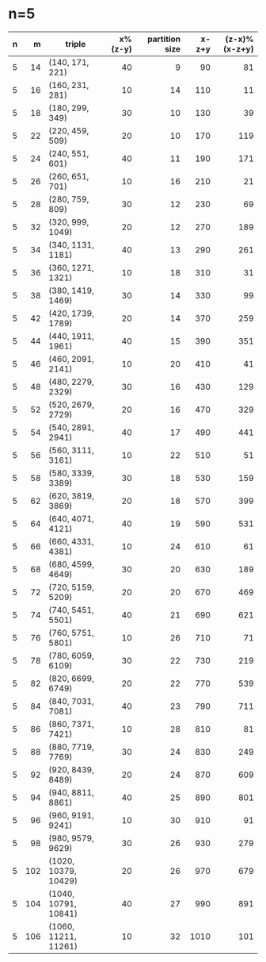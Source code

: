 # n=5
| n | m |       triple       |x%(z-y)|partition size|x-z+y|(z-x)%(x-z+y)|
|--:|--:|--------------------|------:|-------------:|----:|------------:|
|  5| 14|(140, 171, 221)     |     40|             9|   90|           81|
|  5| 16|(160, 231, 281)     |     10|            14|  110|           11|
|  5| 18|(180, 299, 349)     |     30|            10|  130|           39|
|  5| 22|(220, 459, 509)     |     20|            10|  170|          119|
|  5| 24|(240, 551, 601)     |     40|            11|  190|          171|
|  5| 26|(260, 651, 701)     |     10|            16|  210|           21|
|  5| 28|(280, 759, 809)     |     30|            12|  230|           69|
|  5| 32|(320, 999, 1049)    |     20|            12|  270|          189|
|  5| 34|(340, 1131, 1181)   |     40|            13|  290|          261|
|  5| 36|(360, 1271, 1321)   |     10|            18|  310|           31|
|  5| 38|(380, 1419, 1469)   |     30|            14|  330|           99|
|  5| 42|(420, 1739, 1789)   |     20|            14|  370|          259|
|  5| 44|(440, 1911, 1961)   |     40|            15|  390|          351|
|  5| 46|(460, 2091, 2141)   |     10|            20|  410|           41|
|  5| 48|(480, 2279, 2329)   |     30|            16|  430|          129|
|  5| 52|(520, 2679, 2729)   |     20|            16|  470|          329|
|  5| 54|(540, 2891, 2941)   |     40|            17|  490|          441|
|  5| 56|(560, 3111, 3161)   |     10|            22|  510|           51|
|  5| 58|(580, 3339, 3389)   |     30|            18|  530|          159|
|  5| 62|(620, 3819, 3869)   |     20|            18|  570|          399|
|  5| 64|(640, 4071, 4121)   |     40|            19|  590|          531|
|  5| 66|(660, 4331, 4381)   |     10|            24|  610|           61|
|  5| 68|(680, 4599, 4649)   |     30|            20|  630|          189|
|  5| 72|(720, 5159, 5209)   |     20|            20|  670|          469|
|  5| 74|(740, 5451, 5501)   |     40|            21|  690|          621|
|  5| 76|(760, 5751, 5801)   |     10|            26|  710|           71|
|  5| 78|(780, 6059, 6109)   |     30|            22|  730|          219|
|  5| 82|(820, 6699, 6749)   |     20|            22|  770|          539|
|  5| 84|(840, 7031, 7081)   |     40|            23|  790|          711|
|  5| 86|(860, 7371, 7421)   |     10|            28|  810|           81|
|  5| 88|(880, 7719, 7769)   |     30|            24|  830|          249|
|  5| 92|(920, 8439, 8489)   |     20|            24|  870|          609|
|  5| 94|(940, 8811, 8861)   |     40|            25|  890|          801|
|  5| 96|(960, 9191, 9241)   |     10|            30|  910|           91|
|  5| 98|(980, 9579, 9629)   |     30|            26|  930|          279|
|  5|102|(1020, 10379, 10429)|     20|            26|  970|          679|
|  5|104|(1040, 10791, 10841)|     40|            27|  990|          891|
|  5|106|(1060, 11211, 11261)|     10|            32| 1010|          101|

